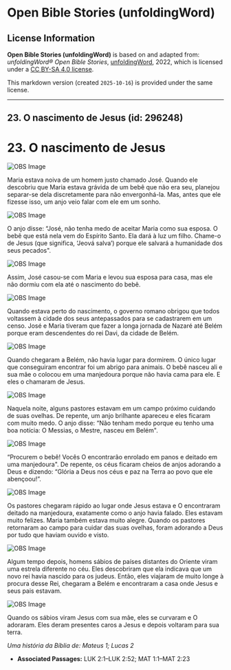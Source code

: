 # Open Bible Stories (unfoldingWord)

## License Information

**Open Bible Stories (unfoldingWord)** is based on and adapted from: _unfoldingWord® Open Bible Stories_, [unfoldingWord](https://unfoldingword.org/utw), 2022, which is licensed under a [CC BY-SA 4.0 license](https://creativecommons.org/licenses/by-sa/4.0/legalcode.en).

This markdown version (created `2025-10-16`) is provided under the same license.



--------------------------------

## 23. O nascimento de Jesus (id: 296248)

23\. O nascimento de Jesus
==========================

![OBS Image](https://cdn.door43.org/obs/jpg/360px/obs-en-23-01.jpg)

Maria estava noiva de um homem justo chamado José. Quando ele descobriu que Maria estava grávida de um bebê que não era seu, planejou separar\-se dela discretamente para não envergonhá\-la. Mas, antes que ele fizesse isso, um anjo veio falar com ele em um sonho.

![OBS Image](https://cdn.door43.org/obs/jpg/360px/obs-en-23-02.jpg)

O anjo disse: “José, não tenha medo de aceitar Maria como sua esposa. O bebê que está nela vem do Espírito Santo. Ela dará à luz um filho. Chame\-o de Jesus (que significa, ‘Jeová salva’) porque ele salvará a humanidade dos seus pecados".

![OBS Image](https://cdn.door43.org/obs/jpg/360px/obs-en-23-03.jpg)

Assim, José casou\-se com Maria e levou sua esposa para casa, mas ele não dormiu com ela até o nascimento do bebê.

![OBS Image](https://cdn.door43.org/obs/jpg/360px/obs-en-23-04.jpg)

Quando estava perto do nascimento, o governo romano obrigou que todos voltassem à cidade dos seus antepassados para se cadastrarem em um censo. José e Maria tiveram que fazer a longa jornada de Nazaré até Belém porque eram descendentes do rei Davi, da cidade de Belém.

![OBS Image](https://cdn.door43.org/obs/jpg/360px/obs-en-23-05.jpg)

Quando chegaram a Belém, não havia lugar para dormirem. O único lugar que conseguiram encontrar foi um abrigo para animais. O bebê nasceu ali e sua mãe o colocou em uma manjedoura porque não havia cama para ele. E eles o chamaram de Jesus.

![OBS Image](https://cdn.door43.org/obs/jpg/360px/obs-en-23-06.jpg)

Naquela noite, alguns pastores estavam em um campo próximo cuidando de suas ovelhas. De repente, um anjo brilhante apareceu e eles ficaram com muito medo. O anjo disse: “Não tenham medo porque eu tenho uma boa notícia: O Messias, o Mestre, nasceu em Belém".

![OBS Image](https://cdn.door43.org/obs/jpg/360px/obs-en-23-07.jpg)

“Procurem o bebê! Vocês O encontrarão enrolado em panos e deitado em uma manjedoura". De repente, os céus ficaram cheios de anjos adorando a Deus e dizendo: “Glória a Deus nos céus e paz na Terra ao povo que ele abençoou!”.

![OBS Image](https://cdn.door43.org/obs/jpg/360px/obs-en-23-08.jpg)

Os pastores chegaram rápido ao lugar onde Jesus estava e O encontraram deitado na manjedoura, exatamente como o anjo havia falado. Eles estavam muito felizes. Maria também estava muito alegre. Quando os pastores retornaram ao campo para cuidar das suas ovelhas, foram adorando a Deus por tudo que haviam ouvido e visto.

![OBS Image](https://cdn.door43.org/obs/jpg/360px/obs-en-23-09.jpg)

Algum tempo depois, homens sábios de países distantes do Oriente viram uma estrela diferente no céu. Eles descobriram que ela indicava que um novo rei havia nascido para os judeus. Então, eles viajaram de muito longe à procura desse Rei, chegaram a Belém e encontraram a casa onde Jesus e seus pais estavam.

![OBS Image](https://cdn.door43.org/obs/jpg/360px/obs-en-23-10.jpg)

Quando os sábios viram Jesus com sua mãe, eles se curvaram e O adoraram. Eles deram presentes caros a Jesus e depois voltaram para sua terra.

*Uma história da Bíblia de: Mateus 1; Lucas 2*

* **Associated Passages:** LUK 2:1–LUK 2:52; MAT 1:1–MAT 2:23


